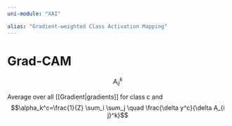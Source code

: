 ```yaml
---
uni-module: "XAI"

alias: "Gradient-weighted Class Activation Mapping"
---
```


# Grad-CAM

$$A_{ij}^k$$

Average over all [[Gradient|gradients]] for class $c$ and
$$\alpha_k^c=\frac{1}{Z} \sum_i \sum_j \quad \frac{\delta y^c}{\delta A_{i j}^k}$$
